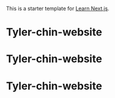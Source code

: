 This is a starter template for [Learn Next.js](https://nextjs.org/learn).
# Tyler-chin-website
# Tyler-chin-website
# Tyler-chin-website
